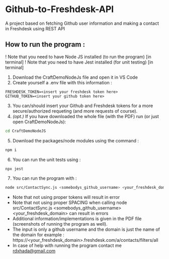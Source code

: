 # Github-to-Freshdesk-API
A project based on fetching Github user information and making a contact in Freshdesk using REST API
## How to run the program : 
! Note that you need to have Node JS installed (to run the program) [in terminal]
! Note that you need to have Jest installed (for unit testing) [in terminal] 
1) Download the CraftDemoNodeJs file and open it in VS Code
2) Create yourself a .env file with this information : 
```
FRESHDESK_TOKEN=<insert your freshdesk token here>
GITHUB_TOKEN=<insert your github token here>
```
3) You can/should insert your Github and Freshdesk tokens for a more secure/authorized requeting (and more requests of course).
4) *(opt.)* If you have downloaded the whole file (with the PDF) run (or just open CraftDemoNodeJs): 
```bash
cd CraftDemoNodeJS
```
5) Download the packages/node modules using the command : 
```bash
npm i
```
6) You can run the unit tests using :
```bash
npx jest
```
7) You can run the program with : 
```bash
node src/ContactSync.js <somebodys_github_username> <your_freshdesk_domain> 
```
- Note that not using proper tokens will result in error
- Note that not using proper SPACING when calling node src/ContactSync.js <somebodys_github_username> <your_freshdesk_domain> can result in errors
- Additional information/implementations is given in the PDF file (screenshots of running the program as well).
- The input is only a github username and the domain is just the name of the domain for example : https://<your_freshdesk_domain>.freshdesk.com/a/contacts/filters/all
- In case of help with running the program contact me rdxhada@gmail.com


